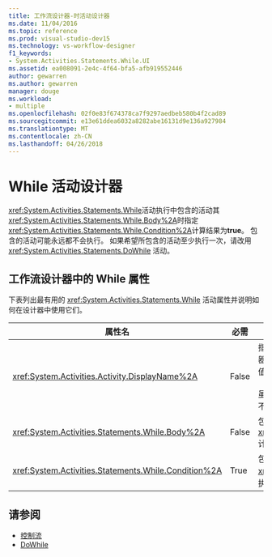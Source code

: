 ```yaml
---
title: 工作流设计器-时活动设计器
ms.date: 11/04/2016
ms.topic: reference
ms.prod: visual-studio-dev15
ms.technology: vs-workflow-designer
f1_keywords:
- System.Activities.Statements.While.UI
ms.assetid: ea008091-2e4c-4f64-bfa5-afb919552446
author: gewarren
ms.author: gewarren
manager: douge
ms.workload:
- multiple
ms.openlocfilehash: 02f0e83f674378ca7f9297aedbeb580b4f2cad89
ms.sourcegitcommit: e13e61ddea6032a8282abe16131d9e136a927984
ms.translationtype: MT
ms.contentlocale: zh-CN
ms.lasthandoff: 04/26/2018
---
```

# <a name="while-activity-designer"></a>While 活动设计器

<xref:System.Activities.Statements.While>活动执行中包含的活动其<xref:System.Activities.Statements.While.Body%2A>时指定<xref:System.Activities.Statements.While.Condition%2A>计算结果为**true**。 包含的活动可能永远都不会执行。 如果希望所包含的活动至少执行一次，请改用 <xref:System.Activities.Statements.DoWhile> 活动。

## <a name="while-properties-in-workflow-designer"></a>工作流设计器中的 While 属性

下表列出最有用的 <xref:System.Activities.Statements.While> 活动属性并说明如何在设计器中使用它们。

|属性名|必需|用法|
|-------------------|--------------|-----------|
|<xref:System.Activities.Activity.DisplayName%2A>|False|指定 <xref:System.Activities.Statements.While> 活动设计器在标头中的友好名称。 默认值为 While。 可以在中编辑值**属性**窗口或直接在活动设计器标头。<br /><br /> 虽然 <xref:System.Activities.Activity.DisplayName%2A> 不是绝对必需的，但最好使用该属性。|
|<xref:System.Activities.Statements.While.Body%2A>|False|包含要执行的活动时<xref:System.Activities.Statements.While.Condition%2A>计算结果为**true**。|
|<xref:System.Activities.Statements.While.Condition%2A>|True|包含 Visual Basic 表达式求值以确定是否在活动<xref:System.Activities.Statements.While.Body%2A>是要执行。|

## <a name="see-also"></a>请参阅

- [控制流](../workflow-designer/control-flow-activity-designers.md)
- [DoWhile](../workflow-designer/dowhile-activity-designer.md)